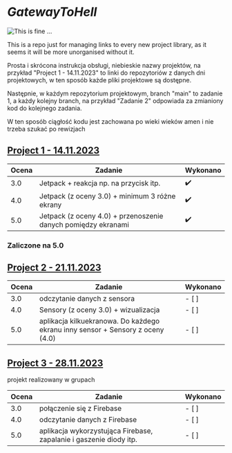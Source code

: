 # *GatewayToHell*

![This is fine ...](https://media.giphy.com/media/2UCt7zbmsLoCXybx6t/giphy.gif)

This is a repo just for managing links to every new project library, as it seems it will be more unorganised without it.

Prosta i skrócona instrukcja obsługi, niebieskie nazwy projektów, na przykład "Project 1 - 14.11.2023" to linki do repozytoriów z danych dni projektowych, w ten sposób każde pliki projektowe są dostępne.

Następnie, w każdym repozytorium projektowym, branch "main" to zadanie 1, a każdy kolejny branch, na przykład "Zadanie 2" odpowiada za zmianiony kod do kolejnego zadania.

W ten sposób ciągłość kodu jest zachowana po wieki wieków amen i nie trzeba szukać po rewizjach

## [Project 1 - 14.11.2023](https://github.com/Buczixo/Projekt1)
|Ocena|Zadanie|Wykonano|
|---|---|---|
|3.0|Jetpack + reakcja np. na przycisk itp.|:heavy_check_mark:|
|4.0|Jetpack (z oceny 3.0) + minimum 3 różne ekrany|:heavy_check_mark:|
|5.0|Jetpack (z oceny 4.0) + przenoszenie danych pomiędzy ekranami|:heavy_check_mark:|

### Zaliczone na 5.0

## [Project 2 - 21.11.2023](https://github.com/Buczixo/Projekt2)
|Ocena|Zadanie|Wykonano|
|---|---|---|
|3.0|odczytanie danych z sensora|- [ ]|
|4.0|Sensory (z oceny 3.0) + wizualizacja|- [ ]|
|5.0|aplikacja kilkuekranowa. Do każdego ekranu inny sensor + Sensory z oceny (4.0)|- [ ]|


## [Project 3 - 28.11.2023](brakLinku)
projekt realizowany w grupach

|Ocena|Zadanie|Wykonano|
|---|---|---|
|3.0|połączenie się z Firebase|- [ ]|
|4.0|odczytanie danych z Firebase|- [ ]|
|5.0|aplikacja wykorzystująca Firebase, zapalanie i gaszenie diody itp. |- [ ]|

